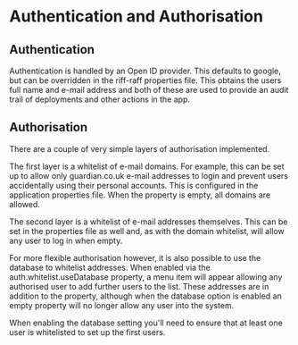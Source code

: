 <!--- prev:properties -->
Authentication and Authorisation
================================

Authentication
--------------

Authentication is handled by an Open ID provider.  This defaults to google, but can be overridden in the riff-raff
 properties file.  This obtains the users full name and e-mail address and both of these are used to provide an audit
 trail of deployments and other actions in the app.

Authorisation
-------------

There are a couple of very simple layers of authorisation implemented.

The first layer is a whitelist of e-mail domains.  For example, this can be set up to allow only guardian.co.uk e-mail
addresses to login and prevent users accidentally using their personal accounts.  This is configured in the application
properties file.  When the property is empty, all domains are allowed.

The second layer is a whitelist of e-mail addresses themselves.  This can be set in the properties file as well and, as
with the domain whitelist, will allow any user to log in when empty.

For more flexible authorisation however, it is also possible to use the database to whitelist addresses.  When enabled
via the auth.whitelist.useDatabase property, a menu item will appear allowing any authorised user to add
further users to the list.  These addresses are in addition to the property, although when the database option is
enabled an empty property will no longer allow any user into the system.

When enabling the database setting you'll need to ensure that at least one user is whitelisted to set up the first
users.